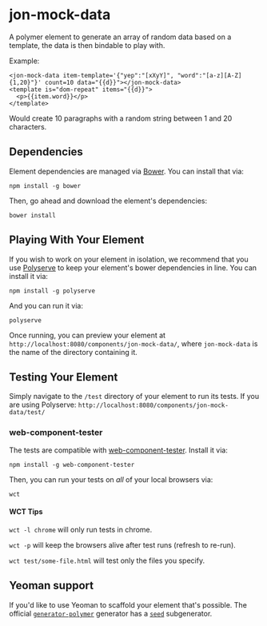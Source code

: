 # jon-mock-data

A polymer element to generate an array of random data based on a template, the data is then bindable to play with.

Example:
```
<jon-mock-data item-template='{"yep":"[xXyY]", "word":"[a-z][A-Z]{1,20}"}' count=10 data="{{d}}"></jon-mock-data>
<template is="dom-repeat" items="{{d}}">
  <p>{{item.word}}</p>
</template>
```
Would create 10 paragraphs with a random string between 1 and 20 characters.
 
## Dependencies

Element dependencies are managed via [Bower](http://bower.io/). You can
install that via:

    npm install -g bower

Then, go ahead and download the element's dependencies:

    bower install


## Playing With Your Element

If you wish to work on your element in isolation, we recommend that you use
[Polyserve](https://github.com/PolymerLabs/polyserve) to keep your element's
bower dependencies in line. You can install it via:

    npm install -g polyserve

And you can run it via:

    polyserve

Once running, you can preview your element at
`http://localhost:8080/components/jon-mock-data/`, where `jon-mock-data` is the name of the directory containing it.


## Testing Your Element

Simply navigate to the `/test` directory of your element to run its tests. If
you are using Polyserve: `http://localhost:8080/components/jon-mock-data/test/`

### web-component-tester

The tests are compatible with [web-component-tester](https://github.com/Polymer/web-component-tester).
Install it via:

    npm install -g web-component-tester

Then, you can run your tests on _all_ of your local browsers via:

    wct

#### WCT Tips

`wct -l chrome` will only run tests in chrome.

`wct -p` will keep the browsers alive after test runs (refresh to re-run).

`wct test/some-file.html` will test only the files you specify.


## Yeoman support

If you'd like to use Yeoman to scaffold your element that's possible. The official [`generator-polymer`](https://github.com/yeoman/generator-polymer) generator has a [`seed`](https://github.com/yeoman/generator-polymer#seed) subgenerator.

